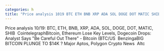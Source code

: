 ```yaml
---
categories: h
title: "Price analysis 1019 BTC ETH BNB XRP ADA SOL DOGE DOT MATIC SHIB  Cointelegraph"
---
```

Price analysis 10/19: BTC, ETH, BNB, XRP, ADA, SOL, DOGE, DOT, MATIC, SHIB&nbsp;&nbsp;CointelegraphBitcoin, Ethereum Lose Key Levels, Dogecoin Drops: Analyst Says "Be Careful Out There" - Bitcoin (BTC/US&nbsp;&nbsp;BenzingaBIG BITCOIN PLUNGE TO $14K ? Major Aptos, Polygon Crypto News&nbsp;&nbsp;Altc